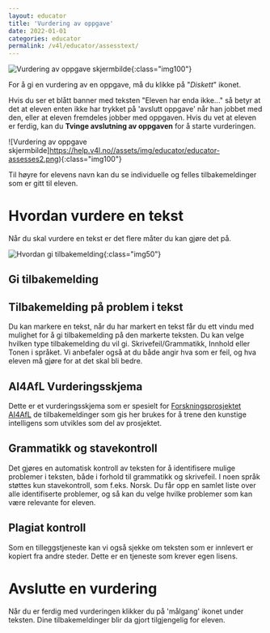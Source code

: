 ```yaml
---
layout: educator
title: 'Vurdering av oppgave'
date: 2022-01-01
categories: educator
permalink: /v4l/educator/assesstext/
---
```



![Vurdering av oppgave skjermbilde](https://help.v4l.no//assets/img/educator/educator-assesses1.png){:class="img100"}

For å gi en vurdering av en oppgave, må du klikke på "*Diskett*" ikonet.

Hvis du ser et blått banner med teksten "Eleven har enda ikke..." så betyr at det at eleven enten ikke har trykket på 'avslutt oppgave' når han jobbet med den, eller at eleven fremdeles jobber med oppgaven. Hvis du vet at eleven er ferdig, kan du **Tvinge avslutning av oppgaven** for å starte vurderingen.

![Vurdering av oppgave skjermbilde]https://help.v4l.no//assets/img/educator/educator-assesses2.png){:class="img100"}


Til høyre for elevens navn kan du se individuelle og felles tilbakemeldinger som er gitt til eleven.
# Hvordan vurdere en tekst

Når du skal vurdere en tekst er det flere måter du kan gjøre det på.


![Hvordan gi tilbakemelding](https://help.v4l.no//assets/img/educator/educator-assesses-feedback.png){:class="img50"}

## Gi tilbakemelding


## Tilbakemelding på problem i tekst
Du kan markere en tekst, når du har markert en tekst får du ett vindu med mulighet for å gi tilbakemelding på den markerte teksten. Du kan velge hvilken type tilbakemelding du vil gi. Skrivefeil/Grammatikk, Innhold eller Tonen i språket.
Vi anbefaler også at du både angir hva som er feil, og hva eleven må gjøre for at det skal bli bedre.

## AI4AfL Vurderingsskjema
Dette er et vurderingsskjema som er spesielt for [Forskningsprosjektet AI4AfL](https://www.ai4afl.no/) de tilbakemeldinger som gis her brukes for å trene den kunstige intelligens som utvikles som del av prosjektet.

## Grammatikk og stavekontroll
Det gjøres en automatisk kontroll av teksten for å identifisere mulige problemer i teksten, både i forhold til grammatikk og skrivefeil. I noen språk støttes kun stavekontroll, som f.eks. Norsk.
Du får opp en samlet liste over alle identifiserte problemer, og så kan du velge hvilke problemer som kan være relevante for eleven.

## Plagiat kontroll
Som en tilleggstjeneste kan vi også sjekke om teksten som er innlevert er kopiert fra andre steder. Dette er en tjeneste som krever egen lisens.

# Avslutte en vurdering

Når du er ferdig med vurderingen klikker du på 'målgang' ikonet under teksten. Dine tilbakemeldinger blir da gjort tilgjengelig for eleven.